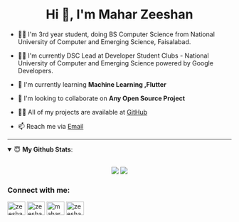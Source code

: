 <h1 align="center">Hi 👋, I'm Mahar Zeeshan</h1>



- 👨‍🎓 I'm 3rd year student, doing BS Computer Science from National University of Computer and Emerging Science, Faisalabad.

- 🙋‍♂️ I'm currently DSC Lead at Developer Student Clubs - National University of Computer and Emerging Science powered by Google Developers.

- 🌱 I'm currently learning **Machine Learning ,Flutter**

- 👯 I'm looking to collaborate on **Any Open Source Project**

- 👨‍💻 All of my projects are available at [GitHub](https://github.com/zeeshanmahar007)

- 📫 Reach me via [Email](mailto:mahar.zeeshan5994@gmail.com)


---
<details open>
 <summary> 😇 <b>My Github Stats</b>: </summary>
<br>
<p align = "center">
  <img src = "https://github-readme-stats.vercel.app/api?username=zeeshanmahar007&show_icons=true&theme=tokyonight&line_height=27">
  <img src = "https://github-readme-stats.vercel.app/api/top-langs/?username=zeeshanmahar007&hide=css,java,html&theme=tokyonight">
</p>
</details>

 
 <p align="left">
<h3 align="left">Connect with me:</h3>
  <a href="https://twitter.com/zeeshan_mahar07" target="_blank"><img align="center" src="https://cdn.jsdelivr.net/npm/simple-icons@3.0.1/icons/twitter.svg" alt="zeeshan_mahar07" height="30" width="40" /></a>
  <a href="https://linkedin.com/in/zeeshanmahar007" target="_blank"><img align="center" src="https://cdn.jsdelivr.net/npm/simple-icons@3.0.1/icons/linkedin.svg" alt="zeeshanmahar007" height="30" width="40" /></a>
  <a href="https://fb.com/maharzeeshan5994" target="_blank"><img align="center" src="https://cdn.jsdelivr.net/npm/simple-icons@3.0.1/icons/facebook.svg" alt="maharzeeshan5994" height="30" width="40" /></a>
  <a href="https://instagram.com/zeeshan_mahar007" target="_blank"><img align="center" src="https://cdn.jsdelivr.net/npm/simple-icons@3.0.1/icons/instagram.svg" alt="zeeshan_mahar007" height="30" width="40" /></a>
</p>

<!-- ### Hi there 👋


**zeeshanmahar007/zeeshanmahar007** is a ✨ _special_ ✨ repository because its `README.md` (this file) appears on your GitHub profile.
Here are some ideas to get you started:

- 🔭 I’m currently working on ...
- 🌱 I’m currently learning ...
- 👯 I’m looking to collaborate on ...
- 🤔 I’m looking for help with ...
- 💬 Ask me about ...
- 📫 How to reach me: ...
- 😄 Pronouns: ...
- ⚡ Fun fact: ...
-->
